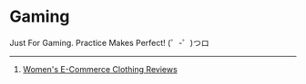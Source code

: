 # Gaming
Just For Gaming. Practice Makes Perfect! (゜-゜)つロ

---
1. [Women's E-Commerce Clothing Reviews](https://www.kaggle.com/nicapotato/womens-ecommerce-clothing-reviews)
